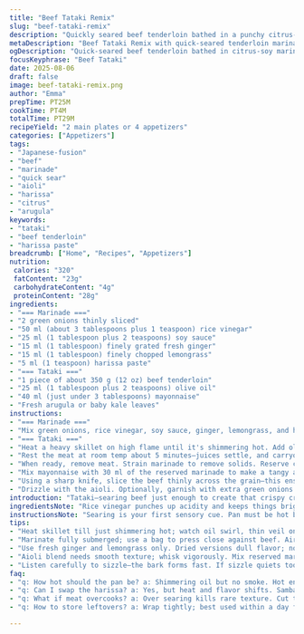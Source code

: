 ```yaml
---
title: "Beef Tataki Remix"
slug: "beef-tataki-remix"
description: "Quickly seared beef tenderloin bathed in a punchy citrus-soy marinade with fresh herbs and a touch of heat. Replaces mirin with rice vinegar, swaps sambal oelek for harissa for smoky spice. Marination extended for deeper flavor. Served thinly sliced over peppery arugula with a zesty aioli, blending creamy and tangy profiles. Simple, bright, yet layered. Technique honed to catch the rare edge without overcooking. Practical notes on adjusting acid balance and pan management to avoid dry meat. A minimal prep offering maximum taste with adaptable components for different pantry setups."
metaDescription: "Beef Tataki Remix with quick-seared tenderloin marinated long in citrus-soy, harissa heat, served thin on greens with zesty aioli drizzle."
ogDescription: "Quick-seared beef tenderloin bathed in citrus-soy marinade, harissa warmth, sliced thin on peppery greens. Tangy aioli finishes bold flavors."
focusKeyphrase: "Beef Tataki"
date: 2025-08-06
draft: false
image: beef-tataki-remix.png
author: "Emma"
prepTime: PT25M
cookTime: PT4M
totalTime: PT29M
recipeYield: "2 main plates or 4 appetizers"
categories: ["Appetizers"]
tags:
- "Japanese-fusion"
- "beef"
- "marinade"
- "quick sear"
- "aioli"
- "harissa"
- "citrus"
- "arugula"
keywords:
- "tataki"
- "beef tenderloin"
- "harissa paste"
breadcrumb: ["Home", "Recipes", "Appetizers"]
nutrition: 
 calories: "320"
 fatContent: "23g"
 carbohydrateContent: "4g"
 proteinContent: "28g"
ingredients:
- "=== Marinade ==="
- "2 green onions thinly sliced"
- "50 ml (about 3 tablespoons plus 1 teaspoon) rice vinegar"
- "25 ml (1 tablespoon plus 2 teaspoons) soy sauce"
- "15 ml (1 tablespoon) finely grated fresh ginger"
- "15 ml (1 tablespoon) finely chopped lemongrass"
- "5 ml (1 teaspoon) harissa paste"
- "=== Tataki ==="
- "1 piece of about 350 g (12 oz) beef tenderloin"
- "25 ml (1 tablespoon plus 2 teaspoons) olive oil"
- "40 ml (just under 3 tablespoons) mayonnaise"
- "Fresh arugula or baby kale leaves"
instructions:
- "=== Marinade ==="
- "Mix green onions, rice vinegar, soy sauce, ginger, lemongrass, and harissa in a glass bowl or a sealable plastic bag. Stir well to break up the harissa paste so it disperses."
- "=== Tataki ==="
- "Heat a heavy skillet on high flame until it's shimmering hot. Add olive oil and swirl. Sear beef tenderloin on all sides quickly. Look for a deep brown crust forming; it should sizzle loudly but not smoke excessively—usually 3 to 4 minutes total. Don't cook through; the inside stays raw."
- "Rest the meat at room temp about 5 minutes—juices settle, and carryover cooking stops. Then submerge it in marinade. Coat the meat well, cover, refrigerate at least 5 hours, ideally overnight for max infusion."
- "When ready, remove meat. Strain marinade to remove solids. Reserve clear liquid."
- "Mix mayonnaise with 30 ml of the reserved marinade to make a tangy aioli. Stir till smooth."
- "Using a sharp knife, slice the beef thinly across the grain—this ensures tenderness and precise texture. Arrange slices on plates atop fresh arugula or baby kale."
- "Drizzle with the aioli. Optionally, garnish with extra green onions or sesame seeds for texture and aroma."
introduction: "Tataki—searing beef just enough to create that crispy crust while keeping the inside rare, an art learned the hard way. Twice burnt, once raw, and now I know when to listen to the hiss. The marinade? Not shy on flavor. Swapped out mirin, a personal stash casualty, for rice vinegar—sharp punch but balanced with subtle soy sweetness and lemongrass fragrance. Sambal oelek’s heat replaced by harissa’s smoky warmth—an inspired twist from a spicy night in Morocco. All mingling overnight, sinking deep into the meat. The aioli? More than mere mayonnaise. Tang from the marinade wakes it up. Serve with peppery greens; contrast sets the stage. Texture and freshness—non-negotiable. Tried mesclun, but arugula’s bite won me over. Know when the crust crackles and when to stop—timing’s everything. A practice in patience and quick hands."
ingredientsNote: "Rice vinegar punches up acidity and keeps things bright; can use apple cider vinegar if needed but adjust to taste, it’s milder. Soy sauce for salt depth, but check sodium levels—low-sodium soy can dull flavors, balance with pinch of salt if using. Fresh ginger and lemongrass essential—don’t skimp here. Dried versions lack the punch. Harissa instead of sambal oelek; if you prefer original heat, go ahead, but harissa brings smoky, complex flavors. Beef tenderloin preferred for tenderness and mild flavor, but a good sirloin or even flank steak works if sliced paper-thin and served rare. Oil for searing needs a high smoke point; olive oil here for flavor, but grapeseed or canola okay in a pinch. Mayo thickens the sauce, adjust consistency with leftover marinade. Greens are key—arugula or baby kale adds bite and freshness, but feel free to swap for other peppery greens or microgreens. Experiment with toppings: toasted sesame, thinly sliced radishes, or a sprinkle of shichimi for heat."
instructionsNote: "Searing is your first sensory cue. Pan must be hot but not smoking, oil shimmering but not burnt. Listen for the distinct sizzle as meat hits—if it doesn’t start right away, pan needs more heat. Avoid crowing meat; sear just long enough to darken without cooking inside (around 1 minute per side, total 3 to 4 minutes). Resting after sear is crucial; meat fibers relax, juices redistribute. Marinate fully submerged for even flavor—if using a bag, press out air for better contact and quicker infusion. Strain marinade to remove solids; thicker bits can overpower dressing. The aioli is creamy and tangy—try mixing in a little grated lemon zest for brightness. Slice thinly across the grain to ensure tenderness and presentation. If meat resists slicing, chill briefly to firm up—warmer meat tears. Plate over greens that will act as a palate freshener and texture contrast. Drizzle sauce just before serving to keep leaves crisp. If pressed for time, marinate 3 hours minimum; flavor will be lighter but still good. Save leftover marinade by boiling 2 minutes to use as a light sauce drizzle on vegetables or rice."
tips:
- "Heat skillet till just shimmering hot; watch oil swirl, thin veil on pan. No smoking but close. Sear beef fast, about 1 min per side. Look for deep brown crust that crackles but doesn’t burn or smoke. Raw center key; rest meat to settle juices. Warm pan, quick timing crucial to keep that rare interior texture."
- "Marinate fully submerged; use a bag to press close against beef. Air gaps slow infusion. Five hours minimum, overnight best for flavor depth. Strain before use—solids clog sauce texture, make aioli gritty. Save marinade; boil leftover for sauce drizzle on rice or veg. Acid balance varies by vinegar type; adjust if subbing apple cider or mirin."
- "Use fresh ginger and lemongrass only. Dried versions dull flavor; no swap here. Harissa gives smoky heat, different from sambal’s sharp punch. If heat’s too much, reduce paste quantity, or swap for less spicy chili pastes. Olive oil preferred for searing flavor but grapeseed or canola work with hotter smoke points if pans run hotter."
- "Aioli blend needs smooth texture; whisk vigorously. Mix reserved marinade slowly to avoid curdling mayo. Add lemon zest if you want brightness lift but keep subtle. Slicing meat cold helps thin, clean cuts that hold shape. Warm slices tear and look rough, less appealing. Plate atop fresh peppery greens to cut richness; arugula wins over baby kale in pungency."
- "Listen carefully to sizzle—the bark forms fast. If sizzle quiets too soon, pan lost heat. Reset flame, remove meat till pan ready again. Resting the meat after sear crucial. Fibers relax, juice redistributes; skip and meat dries. Drizzle aioli close to serving so greens don’t wilt. Garnish with toasted sesame or green onion for aroma and crunch contrast."
faq:
- "q: How hot should the pan be? a: Shimmering oil but no smoke. Hot enough meat sizzles immediately. If oil smokes, cool pan down. Sizzle stops means pan too cool. Try test sear corner piece first."
- "q: Can I swap the harissa? a: Yes, but heat and flavor shifts. Sambal oelek for sharper chili. Or mild chili paste if low spice wanted. Harissa adds smokiness unique though, no exact match."
- "q: What if meat overcooks? a: Over searing kills rare texture. Cut thinner slices, chill meat before slicing. Resting helps retain juices. If dry, try shorter sear or higher temp with faster cooking. Alternate cuts like sirloin more forgiving if sliced thin and rare."
- "q: How to store leftovers? a: Wrap tightly; best used within a day for texture. Marinade separate and boil before reuse. Greens best fresh to retain crispness. Aioli stored cold, avoid long sit out. Can freeze beef sliced but loses texture slightly."

---
```

